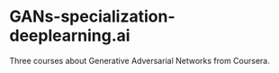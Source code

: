 # GANs-specialization-deeplearning.ai
Three courses about Generative Adversarial Networks from Coursera.
